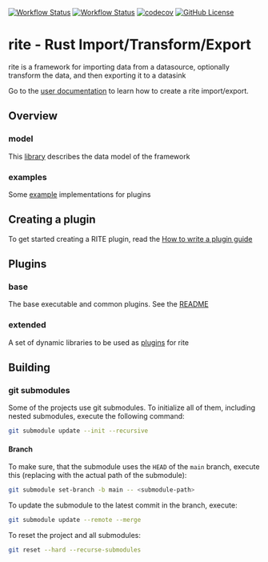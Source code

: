 [![Workflow Status](https://github.com/CIAO-systems/rite/actions/workflows/coverage.yml/badge.svg)](https://github.com/CIAO-systems/rite/actions/workflows/coverage.yml)
[![Workflow Status](https://github.com/CIAO-systems/rite/actions/workflows/create-all-images.yml/badge.svg)](https://github.com/CIAO-systems/rite/actions/workflows/create-all-images.yml)
[![codecov](https://codecov.io/gh/CIAO-systems/rite/branch/main/graph/badge.svg)](https://codecov.io/gh/CIAO-systems/rite/)
[![GitHub License](https://img.shields.io/github/license/CIAO-systems/rite?style=flat)](https://github.com/CIAO-systems/rite?tab=Apache-2.0-1-ov-file)


# rite - Rust Import/Transform/Export
rite is a framework for importing data from a datasource, optionally transform the data, and then exporting it to a datasink

Go to the [user documentation](doc/user-doc.md) to learn how to create a rite import/export.

## Overview
### model
This [library](https://github.com/CIAO-systems/rite-lib-model) describes the data model of the framework

### examples
Some [example](examples/README.md) implementations for plugins

## Creating a plugin
To get started creating a RITE plugin, read the [How to write a plugin guide](doc/write-a-plugin.md)

## Plugins
### base
The base executable and common plugins. See the [README](base/README.md)

### extended
A set of dynamic libraries to be used as [plugins](extended/README.md) for rite

## Building
### git submodules
Some of the projects use git submodules. To initialize all of them, including 
nested submodules, execute the following command:
```bash
git submodule update --init --recursive
```
#### Branch
To make sure, that the submodule uses the `HEAD` of the `main` branch, execute this (replacing <submodule-path> with the actual path of the submodule):
```bash
git submodule set-branch -b main -- <submodule-path>
```
To update the submodule to the latest commit in the branch, execute:
```bash
git submodule update --remote --merge
```
To reset the project and all submodules:
```bash
git reset --hard --recurse-submodules
```